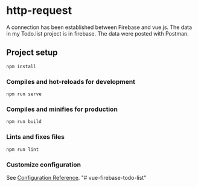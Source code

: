 # http-request
A connection has been established between Firebase and vue.js. The data in my Todo.list project is in firebase. The data were posted with Postman.


## Project setup
```
npm install
```

### Compiles and hot-reloads for development
```
npm run serve
```

### Compiles and minifies for production
```
npm run build
```

### Lints and fixes files
```
npm run lint
```

### Customize configuration
See [Configuration Reference](https://cli.vuejs.org/config/).
"# vue-firebase-todo-list" 
